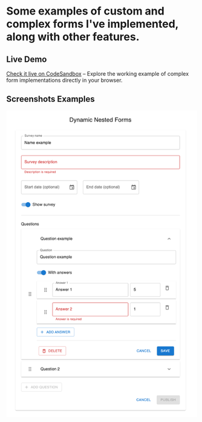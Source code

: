 # Some examples of custom and complex forms I've implemented, along with other features.

## Live Demo

[Check it live on CodeSandbox](https://codesandbox.io/p/github/maxzavati/complex_forms_examples/main) – Explore the working example of complex form implementations directly in your browser.

## Screenshots Examples

![Dynamic Nested Forms](./public/dynamic-nested-forms.png)
